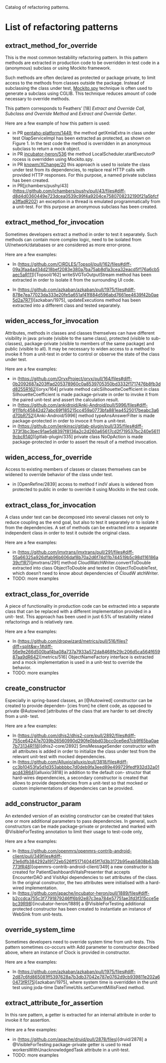 Catalog of refactoring patterns.

# List of refactoring patterns

## extract_method_for_override

This is the most common testability refactoring pattern. In this pattern methods are extracted in production code to be overridden in test code in a (anonymous) subclass or using Mockito framework. 
 
 Such methods are often declared as protected or package
private, to limit access to the methods from classes outside
 the package. Instead of subclassing the class under test, [Mockito.spy](https://javadoc.io/static/org.mockito/mockito-core/3.6.28/org/mockito/Mockito.html#spy-T-) technique is often used to generate a subclass using CGLIB.  This technique reduces amount of code necessary to override methods.

This pattern corresponds to Feathers’ [18] *Extract and Override Call*, *Subclass and Override Method* and *Extract and Override Getter*.

 Here are a few example of how this pattern is used:
 * in
 PR [pentaho-platform/1449](https://github.com/pentaho/pentaho-platform/pull/1449/files#diff-307cfab7ed4f8c91d6d74df4ff65b3ad7743ec0815e0f7985f492b2a0c9c9fa7R117), the method getXmlaExtra in class
 under test OlapServiceImpl has been extracted as protected, as
 shown on Figure 1. In the test code the method is overridden
 in an anonymous subclass to return a mock object.
* in PR [incubator-heron/536](https://github.com/apache/incubator-heron/pull/536/files) the method  LocalScheduler.startExecutorP rocess is overridden using 
Mockito.spy.
* in PR [knowm/XChange/20](https://github.com/knowm/XChange/pull/20/files#diff-e86870907f945dd9ee979cc2db491fea5c6cac1b487949c5dca8f1bb9affaf89R72)  this approach is used to isolate the class under test from its dependencies, to replace real HTTP calls with provided  HTTP responses. For this purpose, a named private subclass has been created.
* in PR[jchambers/pushy/43] (https://github.com/jchambers/pushy/pull/43/files#diff-d8d4d0360449e723dcea0539c99f4a9204ce7580708232190f21a5bfcfa3ffadR202) an exception in a thread is emulated programmatically from a unit-test. For this purpose an anonymous subclass has been created.

## extract_method_for_invocation

Sometimes developers extract a method in order to test it separately. Such methods can contain more complex logic, need to be isolated from UI/network/databases or are considered as more error-prone. 

Here are a few examples: 

*  In (https://github.com/CIRDLES/Topsoil/pull/162/files#diff-09a3faa4ad34d218bef2083e380a7ba75ab8d1a3cea32eacd5f176a6cb5aec5aR111)[Topsoil/162] writeSVGToOutputStream method has been extracted in order to isolate it from the surrounding UI code. 

* In (https://github.com/azkaban/azkaban/pull/1975/files#diff-878e7ea77023da333e20fe5a651af41f884d596abd7661ee4639f42b0ae5d2a7R71)[azkaban/1975], updateExecutions method has been  extracted into a different class and tested separately.

## widen_access_for_invocation

Attributes, methods in classes
and classes themselves can have different visibility in java:  private (visible to the same class), protected (visible to sub- classes), package-private (visible to members of the same package) and public (visible to all). It may be necessary to widen access to a method to invoke it from a unit-test in order to control or observe the state of the class under test. 

Here are a few examples:
 
* in (https://github.com/OryxProject/oryx/pull/164/files#diff-0b2092687a203ffad205378960c0a8539705350bd3332f1717476b8fb3dd8255R162)[oryx/164] private method calcSilhouetteCoefficient in class SilhouetteCoefficient is made package-private in order to invoke it from the paired unit-test and assert the calculation result. 
* in (https://github.com/ankidroid/Anki-Android/pull/5996/files#diff-9111bfc45842d27abc69f185215cc459a0773bfa881ea4525017beabc3a6d70bR752)[Anki-Android/5996] method typeAnsAnswerFilter is made package-protected in order to invoce it from a unit-test.
* in (https://github.com/jenkinsci/gitlab-plugin/pull/335/files#diff-373f3bc3bec91ae5d8397f8136a2c2d260a65617cd2f719537bc240e56119cbcR140)[gitlab-plugin/335] private class NoOpAction is made package-protected in order to assert the result of a method invocation.

## widen_access_for_override

Access to existing members of classes or classes themselves can be widened to override behavior of the class under test.

* in [OpenRefine/2839] access to method f indV alues is widened from protected to public in order to override it using Mockito in the test code.

## extract_class_for_invocation
A class under test can be decomposed into several classes
not only to reduce coupling as the end goal, but also to test it separately or to isolate it from the dependencies. A set of methods can be extracted into a separate independent class in order to test it outside the original class.

Here are a few examples:

*  in (https://github.com/jmxtrans/jmxtrans/pull/291/files#diff-55a66325a926dfab96b606daf8b70a2d6f74d11b744519b5c98d116186a39cf1R7)[jmxtrans/291] method CloudWatchWriter.convertToDouble extracted into class ObjectToDouble and tested in ObjectToDoubleTest,
which doesn’t need to know about dependencies of CloudW atchWriter.
* TODO: more examples

## extract_class_for_override

A piece of functionality in production code can be extracted into a separate class that can
be replaced with a different implementation provided in a unit-
test. This approach has been used in just 6.5% of testability
related refactorings and is relatively rare. 

Here are a few examples:

* In (https://github.com/dropwizard/metrics/pull/516/files?diff=split&w=1#diff-56e9e266d500baf4ba08a737a7933a572da8468fe29c206d5ca564f65987aa9dR642)[metrics/516] ObjectNameFactory interface is extracted and a mock implementation is used in a unit-test to override the behavior.
* TODO: more examples

## create_constructor

Especially in spring-based classes, an
[@Autowired]  constructor can be created to provide dependen-
[cies from] he client code, as opposed to private @Autowired
[attributes of the class that are harder to set directly from a unit-
test.


Here are a few examples:

*  In (https://github.com/dhis2/dhis2-core/pull/2892/files#diff-755ce64247e7039b26560990d290fe0bbd03bcc0ce6ed7cb9f65ba0ae7b73134R118)[dhis2-core/2892] SmsMessageSender constructor with
all attributes is added in order to initialize the class under
test from the relevant unit-test with mocked dependencies. 
* In (https://github.com/Alluxio/alluxio/pull/3818/files#diff-cc3b10453fa5d1d353abbbbc7d0deb9fa3eed89e499729fedf932d32a01acd43R64)[alluxio/3818] in addition to the default con-
structor that hard-wires dependencies, a secondary constructor
is created that allows to provide dependencies from a unit-test
so that mocked or custom implementations of dependencies
can be provided.

## add_constructor_param

An extended version of an existing constructor can be created that takes one or more additional parameters to pass dependencies.
In general, such constructors can be made package-private or protected and marked with @VisibleForTesting annotation to limit their usage to test-code only, 

Here are a few examples:

* In (https://github.com/openmrs/openmrs-contrib-android-client/pull/349files#diff-21e6dfb384292a19172eb526ff517140445ff7d3b3172b95eab5808b63db773fR48)[openmrs-contrib-android-client/349] a new constructor
 is created for PatientDashboardVitalsPresenter that accepts
 EncounterDAO and VisitApi dependencies to set attributes
 of the class. In the original constructor, the two attributes were initialised with a hard-wired implementation.
* In (https://github.com/apache/incubator-heron/pull/1889/files#diff-b2ccdca755c3f7791879246ff6b92e87c3ea784e57751ae3fd3f315cce5ebc39R98)[incubator-heron/1889] a @VisibleForTesting additional protected constructor has been created to instantiate an instance of WebSink from unit-tests.

## override_system_time

Sometimes developers need to override system time from unit-tests.
This pattern sometimes co-occurs with Add parameter to constructor described above, where an instance of Clock is provided in constructor.

Here are a few examples:

* In (https://github.com/azkaban/azkaban/pull/1975/files#diff-2d87c6fd865081ff5397628a7b3db37042e787e0762d9cb939811e202a60473fR175)[azkaban/1975], where system time is overridden in the unit test using joda-time DateTimeUtils.setCurrentMillisFixed method. 

## extract_attribute_for_assertion

In this rare pattern, a getter is extracted for an internal attribute in order to invoke it for assertion. 

Here are a few examples:

* in (https://github.com/apache/druid/pull/2878/files)[druid/2878]  a @VisibleForTesting package-private getter is used to read workersWithUnacknowledgedTask attribute in a unit-test. 
* TODO: more examples
